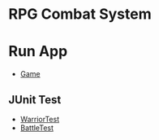 # RPG Combat System

# Run App
- [Game](https://github.com/thealexcesar/T-Academy/blob/main/OOP/src/assignments/rpg/app/Game.java)

## JUnit Test

- [WarriorTest](https://github.com/thealexcesar/T-Academy/blob/main/OOP/test/assignments/rpg/domain/WarriorTest.java)
- [BattleTest](https://github.com/thealexcesar/T-Academy/blob/main/OOP/test/assignments/rpg/service/BattleTest.java)
